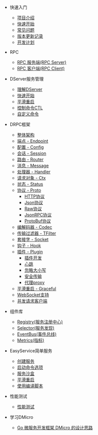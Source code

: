 * 快速入门

  * [项目介绍](README.md)
  * [快速开始](overview.md)
  * [常见问题](questions.md)
  * [版本更新记录](changelog.md)
  * [开发计划](plan.md)
* RPC
  * [RPC 服务端(RPC Server)](rpcserver/server.md)
  * [RPC 客户端(RPC Client)](rpcclient/client.md)
  
* DServer服务管理
  * [理解DServer](dserver/readme.md)
  * [快速开始](dserver/quickstart.md)
  * [平滑重启](dserver/graceful.md)
  * [控制命令CTL](dserver/ctl.md)
  * [自定义命令](dserver/cobra.md)
  
* DRPC框架
  * [整体架构](drpc/diagram.md)
  * [端点 - Endpoint](drpc/endpoint.md)
  * [配置 - Config](drpc/config.md)
  * [会话 - Session](drpc/session.md)
  * [路由 - Router](drpc/router.md)
  * [消息 - Message](drpc/message.md)
  * [处理器 - Handler](drpc/handler.md)
  * [请求对象 - Ctx](drpc/context.md)
  * [状态 - Status](drpc/status.md)
  * [协议 - Proto](drpc/proto.md)
    * [HTTP协议](drpc/proto_http.md)
    * [Json协议](drpc/proto_json.md)
    * [Raw协议](drpc/proto_raw.md)
    * [JsonRPC协议](drpc/proto_jsonrpc.md)
    * [ProtoBuf协议](drpc/proto_protobuf.md)
  * [编解码器 - Codec](drpc/codec.md)
  * [传输过滤器 - TFilter](drpc/tfilter.md)
  * [套接字 - Socket](drpc/socket.md)
  * [钩子 - Hook](drpc/hook.md)
  * [插件 - Plugin](drpc/plugin.md)
    * [插件开发](drpc/plugin_develop.md)
    * [心跳](drpc/plugin_heartbeat.md)
    * [忽略大小写](drpc/plugin_ignorecase.md)
    * [安全传输](drpc/plugin_securebody.md)
    * [代理proxy](drpc/plugin_proxy.md)
  * [平滑重启 - Graceful](drpc/graceful.md)
  * [WebSocket支持](drpc/websocket.md)
  * [并发请求客户端](drpc/multiclient.md)
  
* 组件库
  * [Registry(服务注册中心)](component/registry.md)
  * [Selector(服务发现)](component/selector.md)
  * [EventBus(事件总线)](component/eventBus.md)
  * [Metrics(指标)](component/metrics.md)

* EasyService简单服务
  * [创建服务](easyservice/start.md)
  * [启动命令选项](easyservice/option.md)
  * [服务沙盒](easyservice/sandbox.md)
  * [平滑重启](easyservice/graceful.md)
  * [使用编译脚本](easyservice/build.md)

* 性能测试
  * [性能测试](benchmark.md)

* 学习DMicro
  * [Go 微服务开发框架 DMicro 的设计思路](blog/dmicro_design.md)

  